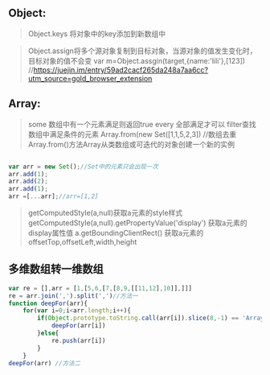 
## Object:
> Object.keys
> 将对象中的key添加到新数组中

> Object.assign将多个源对象复制到目标对象，当源对象的值发生变化时，目标对象的值不会变
> var m=Object.assgin(target,{name:'lili'},[123])
//https://juejin.im/entry/59ad2cacf265da248a7aa6cc?utm_source=gold_browser_extension
  
 ## Array: 
 > some 数组中有一个元素满足则返回true
 > every 全部满足才可以
 > filter查找数组中满足条件的元素
 > Array.from(new Set([1,1,5,2,3]) //数组去重 Array.from()方法Array从类数组或可迭代的对象创建一个新的实例
  
 ```js
 
 var arr = new Set();//Set中的元素只会出现一次
 arr.add(1);
 arr.add(2);
 arr.add(1);
 arr =[...arr];//arr=[1,2]
 
 ```
> getComputedStyle(a,null)获取a元素的style样式
> getComputedStyle(a,null).getPropertyValue('display')  获取a元素的display属性值
> a.getBoundingClientRect() 获取a元素的offsetTop,offsetLeft,width,height

## 多维数组转一维数组

```js
var re = [],arr = [1,[5,6,[7,[8,9,[[11,12],10]],]]]
re = arr.join(',').split(',')//方法一
function deepFor(arr){
	for(var i=0;i<arr.length;i++){
		if(Object.prototype.toString.call(arr[i]).slice(8,-1) == 'Array'){
			deepFor(arr[i])
        }else{
			re.push(arr[i])
		}
	}
deepFor(arr) //方法二


```

